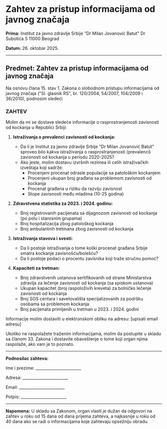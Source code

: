 # Zahtev za pristup informacijama od javnog značaja

**Prima:**
Institut za javno zdravlje Srbije "Dr Milan Jovanović Batut"
Dr Subotića 5
11000 Beograd

**Datum:** 26. oktobar 2025.

---

## Predmet: Zahtev za pristup informacijama od javnog značaja

Na osnovu člana 15. stav 1. Zakona o slobodnom pristupu informacijama od javnog značaja ("Sl. glasnik RS", br. 120/2004, 54/2007, 104/2009 i 36/2010), podnosim sledeći

### ZAHTEV

Molim da mi se dostave sledeće informacije o rasprostranjenosti zavisnosti od kockanja u Republici Srbiji:

1. **Istraživanja o prevalenci zavisnosti od kockanja:**
   - Da li je Institut za javno zdravlje Srbije "Dr Milan Jovanović Batut" sproveo bilo kakva istraživanja o rasprostranjenosti (prevalenci) zavisnosti od kockanja u periodu 2020-2025?
   - Ako jeste, molim dostavu izvršnih rezimea ili celih istraživačkih izveštaja koji sadrže:
     - Procenjeni procenat odrasle populacije sa patološkim kockanjem
     - Procenjeni ukupan broj građana sa problemom zavisnosti od kockanja
     - Procenat građana u riziku da razviju zavisnost
     - Stope zavisnosti među mladima (10-25 godina)

2. **Zdravstvena statistika za 2023. i 2024. godinu:**
   - Broj registrovanih pacijenata sa dijagnozom zavisnosti od kockanja (po polu i starosnim grupama)
   - Broj hospitalizacija zbog patološkog kockanja
   - Broj ambulantnih tretmana zbog zavisnosti od kockanja

3. **Istraživanja stavova i svesti:**
   - Da li postoje istraživanja o tome koliki procenat građana Srbije smatra kockanje zavisnošću/bolešću?
   - Da li postoje podaci o procentu zavisnika koji traže stručnu pomoć?

4. **Kapaciteti za tretman:**
   - Broj zdravstvenih ustanova sertifikovanih od strane Ministarstva zdravlja za lečenje zavisnosti od kockanja (sa spiskom ustanova)
   - Ukupan kapacitet (broj raspoloživih kreveta) za bolničko lečenje zavisnosti od kockanja
   - Broj SOS centara i savetovališta specijalizovanih za podršku osobama sa problemom kockanja
   - Broj pacijenata primljenih u tretman u 2023. i 2024. godini

Informacije molim dostaviti u elektronskom obliku na adresu: [upisati email adresu]

Ukoliko ne raspolažete traženim informacijama, molim da postupite u skladu sa članom 33. Zakona i dostavite obaveštenje o tome koji organ njima raspolaže, ako vam je to poznato.

---

**Podnosilac zahteva:**

Ime i prezime: _______________________

Adresa: _______________________

Email: _______________________

Potpis: _______________________

---

**Napomena:** U skladu sa Zakonom, organ vlasti je dužan da odgovori na zahtev u roku od 15 dana od dana prijema zahteva, a najkasnije u roku od 40 dana ako se radi o informacijama koje zahtevaju opsežniju obradu.

